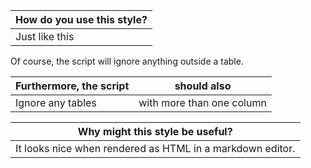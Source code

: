 <!-- CARD -->

| How do you use this style? |
| -------------------------- |
| Just like this             |

Of course, the script will ignore anything outside a table.

| Furthermore, the script | should also               |
| ----------------------- | ------------------------- |
| Ignore any tables       | with more than one column |

<!-- CARD -->

| Why might this style be useful?                           |
| --------------------------------------------------------- |
| It looks nice when rendered as HTML in a markdown editor. |
